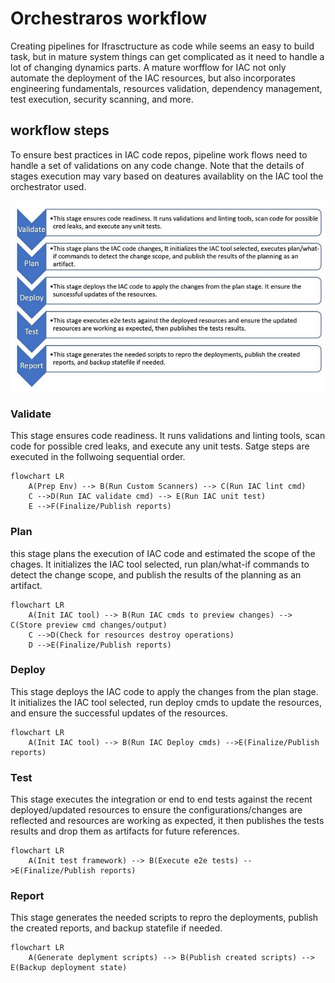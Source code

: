 # Orchestraros workflow

Creating pipelines for Ifrasctructure as code while seems an easy to build task, but in mature system things can get complicated as it need to handle a lot of changing dynamics parts. A mature worfflow for IAC not only automate the deployment of the IAC resources, but also incorporates engineering fundamentals, resources validation, dependency management, test execution, security scanning, and more.

## workflow steps

To ensure best practices in IAC code repos, pipeline work flows need to handle a set of validations on any code change. Note that the details of stages execution may vary based on deatures availablity on the IAC tool the orchestrator used.

![workflow](images/workflow.JPG)

### Validate

This stage ensures code readiness. It runs validations and linting tools, scan code for possible cred leaks, and execute any unit tests. Satge steps are executed in the follwoing sequential order.

```mermaid
flowchart LR
    A(Prep Env) --> B(Run Custom Scanners) --> C(Run IAC lint cmd)
    C -->D(Run IAC validate cmd) --> E(Run IAC unit test)
    E -->F(Finalize/Publish reports)

```

### Plan

this stage plans the execution of IAC code and estimated the scope of the chages. It initializes the IAC tool selected, run plan/what-if commands to detect the change scope, and publish the results of the planning as an artifact.

```mermaid
flowchart LR
    A(Init IAC tool) --> B(Run IAC cmds to preview changes) --> C(Store preview cmd changes/output)
    C -->D(Check for resources destroy operations)
    D -->E(Finalize/Publish reports)
```

### Deploy

This stage deploys the IAC code to apply the changes from the plan stage. It initializes the IAC tool selected, run deploy cmds to update the resources, and ensure the successful updates of the resources.

```mermaid
flowchart LR
    A(Init IAC tool) --> B(Run IAC Deploy cmds) -->E(Finalize/Publish reports)

```

### Test

This stage executes the integration or end to end tests against the recent deployed/updated resources to ensure the configurations/changes are reflected and resources are working as expected, it then publishes the tests results and drop them as artifacts for future references.

```mermaid
flowchart LR
    A(Init test framework) --> B(Execute e2e tests) -->E(Finalize/Publish reports)
```

### Report

This stage generates the needed scripts to repro the deployments, publish the created reports, and backup statefile if needed.

```mermaid
flowchart LR
    A(Generate deplyment scripts) --> B(Publish created scripts) --> E(Backup deployment state)
```
